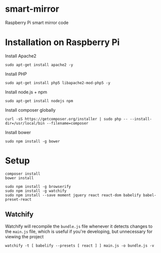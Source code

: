 # smart-mirror
Raspberry Pi smart mirror code


# Installation on Raspberry Pi

Install Apache2

    sudo apt-get install apache2 -y

Install PHP

    sudo apt-get install php5 libapache2-mod-php5 -y
    
Install node.js + npm

    sudo apt-get install nodejs npm
    
Install composer globally

    curl -sS https://getcomposer.org/installer | sudo php -- --install-dir=/usr/local/bin --filename=composer
    
Install bower

    sudo npm install -g bower
    
# Setup

    composer install
    bower install

    sudo npm install -g browserify
    sudo npm install -g watchify
    sudo npm install --save moment jquery react react-dom babelify babel-preset-react
    
## Watchify

Watchify will recompile the `bundle.js` file whenever it detects changes to the `main.js` file, which is useful if you're developing, but unnecessary for viewing the project

    watchify -t [ babelify --presets [ react ] ] main.js -o bundle.js -v
    
    
   
